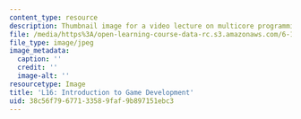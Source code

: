```yaml
---
content_type: resource
description: Thumbnail image for a video lecture on multicore programming.
file: /media/https%3A/open-learning-course-data-rc.s3.amazonaws.com/6-189-multicore-programming-primer-january-iap-2007/38c56f79677133589faf9b897151ebc3_l16.jpg
file_type: image/jpeg
image_metadata:
  caption: ''
  credit: ''
  image-alt: ''
resourcetype: Image
title: 'L16: Introduction to Game Development'
uid: 38c56f79-6771-3358-9faf-9b897151ebc3
---
```


